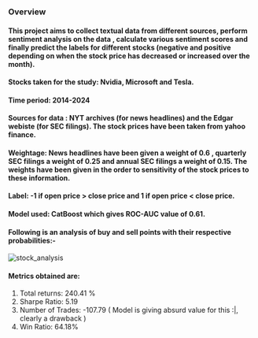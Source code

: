 ### Overview
#### This project aims to collect textual data from different sources, perform sentiment analysis on the data , calculate various sentiment scores and finally predict the labels for different stocks (negative and positive depending on when the stock price has decreased or increased over the month).
#### Stocks taken for the study: Nvidia, Microsoft and Tesla. 
#### Time period: 2014-2024
#### Sources for data : NYT archives (for news headlines) and the Edgar webiste (for SEC filings). The stock prices have been taken from yahoo finance.
#### Weightage: News headlines have been given a weight of 0.6 , quarterly SEC filings a weight of 0.25 and annual SEC filings a weight of 0.15. The weights have been given in the order to sensitivity of the stock prices to these information.
#### Label: -1 if open price > close price and 1 if open price < close price.
#### Model used: CatBoost which gives ROC-AUC value of 0.61.
#### Following is an analysis of buy and sell points with their respective probabilities:-
![stock_analysis](https://github.com/Ashita17/Stock-Sentiment-Analysis-using-ML/assets/101327935/f0ac77be-b9e9-45f1-89f4-b845bf051a71)
#### Metrics obtained are: 
1. Total returns: 240.41 %
2. Sharpe Ratio: 5.19
3. Number of Trades: -107.79 ( Model is giving absurd value for this :|, clearly a drawback )
4. Win Ratio: 64.18%
